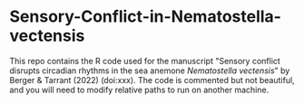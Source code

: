 # Sensory-Conflict-in-Nematostella-vectensis

This repo contains the R code used for the manuscript "Sensory conflict disrupts circadian rhythms in the sea anemone
_Nematostella vectensis_" by Berger & Tarrant (2022) (doi:xxx). The code is commented but not beautiful, and you will need to modify relative paths to run on another machine.
